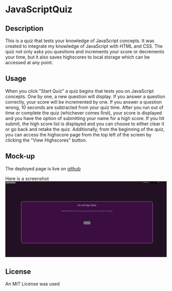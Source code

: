 # JavaScriptQuiz

## Description

This is a quiz that tests your knowledge of JavaScript concepts.  It was created to integrate my knowledge of JavaScript with HTML and CSS.  The quiz not only asks you questions and increments your score or decrements your time, but it also saves highscores to local storage which can be accessed at any point.

## Usage

  When you click "Start Quiz" a quiz begins that tests you on JavaScript concepts.  One by one, a new question will display.  If you answer a question correctly, your score will be incremented by one.  If you answer a question wrong, 10 seconds are subtracted from your quiz time.  After you run out of time or complete the quiz (whichever comes first), your score is displayed and you have the option of submitting your name for a high score.  If you hit submit, the high score list is displayed and you can choose to either clear it or go back and retake the quiz.  Additionally, from the beginning of the quiz, you can access the highscore page from the top left of the screen by clicking the "View Highscores" button.

  ## Mock-up
  The deployed page is live on [github](https://humzashaukat.github.io/JavaScriptQuiz/)

  Here is a screenshot![screenshot](Assets/demo.jpg)

  ## License

  An MIT License was used